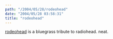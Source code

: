```yaml
---
path: "/2004/05/28/rodeohead" 
date: "2004/05/28 03:58:31" 
title: "rodeohead" 
---
```

<a href="http://www.hardnphirm.com/rodeohead.html">rodeohead</a> is a bluegrass tribute to radiohead. neat.